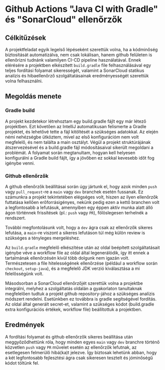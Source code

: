 # Github Actions "Java CI with Gradle" és "SonarCloud" ellenőrzők

## Célkitűzések

A projektfeladat egyik legelső lépéseként szerettük volna, ha a kódminőség biztosítását automatizálva, nem csak lokálisan, hanem github felületen is ellenőrizni tudnánk valamilyen CI-CD pipeline használatával. Ennek elérésére a projektben elkészített `build.gradle` file felhasználásával egy teljes fordítási folyamat sikerességét, valamint a SonarCloud statikus analízis és hibaellenőrző szolgáltatásainak eredményességét szerettük volna felhasználni.

## Megoldás menete

### Gradle build

A projekt kezdetekor létrehoztam egy build.gradle fájlt egy már létező projektben. Ezt követően az IntelliJ automatikusan felismerte a Gradle projektet, és lehetővé tette a fájl kitöltését a szükséges adatokkal. Az elején némi nehézségbe ütköztem, mivel az első konfigurációm nem volt megfelelő, és nem találta a main osztályt. Végül a projekt struktúrájának átszervezésével és a build.gradle fájl módosításaival sikerült megoldani a problémát. A folyamat során megtanultam, hogyan kell helyesen konfigurálni a Gradle build fájlt, így a jövőben ez sokkal kevesebb időt fog igénybe venni.

### Github ellenőrzők

A github ellenőrzők beállításai során úgy jártunk el, hogy azok minden `push` vagy `pull_request`-re a `main` vagy `dev` branchek esetén fussanak. Ez számunkra a projekt tekintetében elégséges volt, hiszen az ilyen ellenőrzők futtatása kellően erőforrásigényes, nekünk pedig ezen a kettő branchen volt a legfontosabb a lefutásuk, amennyiben egy éppen aktív munka alatt álló ágon történnek frissítések (pl.: `push` vagy `PR`), fölöslegesen terhelnék a rendszert.

További megfontolásunk volt, hogy a `dev` ágra csak az ellenőrzők sikeres lefutása, a `main`-re viszont a sikeres lefutáson túl még külön review is szükséges a tényleges mergeléshez. 

Az `build.gradle` megfelelő elkészítése után az oldal beépített szolgáltatásait igénybe véve a workflow file az oldal által legenerálódik, így itt ennek a tartalmának ellenőrzésén kívül több dolgunk nem igazán volt. Természetesen a file hitelességének ellenőrzése (például a workflow során `checkout`, `setup-java`), és a megfelelő JDK verzió kiválasztása a mi felelősségünk volt.

Másodsorban a SonarCloud ellenőrzőjét szerettük volna a projektbe integrálni, melyhez a szolgáltatás oldalán a gyakorlaton tanultaknak megfelelően tudtuk a projekt github repository-jához a szükséges analízis módszert rendelni. Esetünkben ez továbbra is gradle segítségével fordítás. Az oldal által generált secret-et, valamint a szükséges kódot (build.gradle extra konfigurációs értékek, workflow file) beállítottuk a projektben.

## Eredmények

A fordítási folyamat és github ellenőrzők sikeres beállítása után meggyőződhettünk róla, hogy minden egyes `main` vagy `dev` branchre történő közvetlen `push` vagy `PR` művelet esetén az ellenőrzők lefutnak, az esetlegesen felmerülő hibá(ka)t jelezve. Így biztosak lehetünk abban, hogy a két legfontosabb fejlesztési ágra csak sikeresen tesztelt és jóminőségű kódot töltünk fel.
